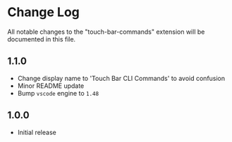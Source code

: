 # Change Log

All notable changes to the "touch-bar-commands" extension will be documented in this file.

## 1.1.0

- Change display name to 'Touch Bar CLI Commands' to avoid confusion
- Minor README update
- Bump `vscode` engine to `1.48`

## 1.0.0

- Initial release